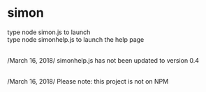 # simon
type node simon.js to launch </br>
type node simonhelp.js to launch the help page </br> </br>

/March 16, 2018/ simonhelp.js has not been updated to version 0.4 </br> </br>

/March 16, 2018/ Please note: this project is not on NPM

